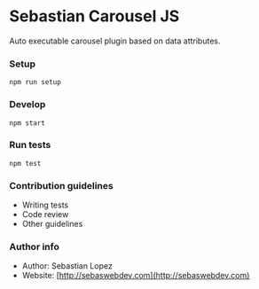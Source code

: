 # Sebastian Carousel JS #

Auto executable carousel plugin based on data attributes.

### Setup ###

`npm run setup`

### Develop ###

`npm start`

### Run tests ###

`npm test`


### Contribution guidelines ###

* Writing tests
* Code review
* Other guidelines

### Author info ###

* Author: Sebastian Lopez
* Website: [http://sebaswebdev.com](http://sebaswebdev.com)
